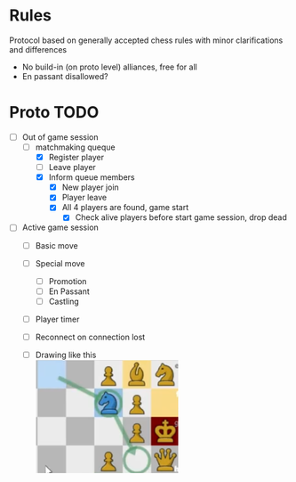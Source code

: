 # Rules
Protocol based on generally accepted chess rules with minor clarifications and differences
- No build-in (on proto level) alliances, free for all
- En passant disallowed?

# Proto TODO
- [ ] Out of game session
  - [ ] matchmaking queque
    - [x] Register player
    - [ ] Leave player
    - [x] Inform queue members
      - [x] New player join
      - [x] Player leave
      - [x] All 4 players are found, game start
        - [x] Check alive players before start game session, drop dead
- [ ] Active game session
  - [ ] Basic move
  - [ ] Special move
    - [ ] Promotion
    - [ ] En Passant
    - [ ] Castling
  - [ ] Player timer
  - [ ] Reconnect on connection lost
  - [ ] Drawing like this  
  ![](BLOB/drawing.png)
 
